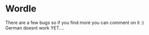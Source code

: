 # Wordle
There are a few bugs so if you find more you can comment on it :) </br>
German doesnt work YET....
